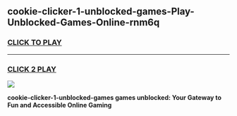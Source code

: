 
## cookie-clicker-1-unblocked-games-Play-Unblocked-Games-Online-rnm6q
<h3>
<a href="https://premium76.site?title=cookie-clicker-1-unblocked-games&ref=25A">CLICK TO PLAY</a></h3>
<hr>

<h3>
<a href="https://premium76.site?title=cookie-clicker-1-unblocked-games&ref=25A">CLICK 2 PLAY</a>
  
</h3>

<a href="https://premium76.site?title=cookie-clicker-1-unblocked-games&ref=25A"><img src="https://clearcache.store/games.png"></a>


**cookie-clicker-1-unblocked-games games unblocked: Your Gateway to Fun and Accessible Online Gaming**
